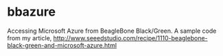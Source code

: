 # bbazure
Accessing Microsoft Azure from BeagleBone Black/Green. A sample code from my article,   http://www.seeedstudio.com/recipe/1110-beaglebone-black-green-and-microsoft-azure.html 
